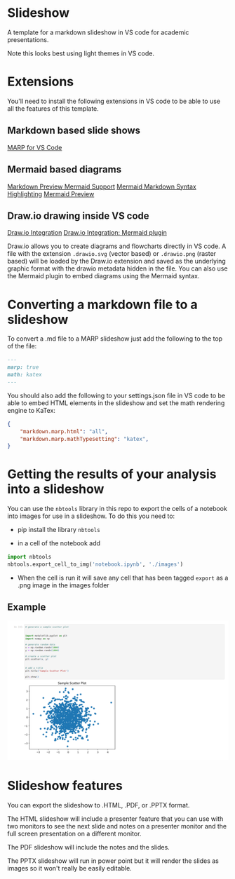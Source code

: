 # Slideshow
A template for a markdown slideshow in VS code for academic presentations.  

Note this looks best using light themes in VS code.  

# Extensions

You'll need to install the following extensions in VS code to be able to use all the features of this template.

## Markdown based slide shows

[MARP for VS Code ](vscode:extension/marp-team.marp-vscode)

## Mermaid based diagrams

[Markdown Preview Mermaid Support](vscode:extension/bierner.markdown-mermaid)
[Mermaid Markdown Syntax Highlighting](vscode:extension/bpruitt-goddard.mermaid-markdown-syntax-highlighting)
[Mermaid Preview](vscode:extension/vstirbu.vscode-mermaid-preview)

## Draw.io drawing inside VS code

[Draw.io Integration](vscode:extension/hediet.vscode-drawio)
[Draw.io Integration: Mermaid plugin](vscode:extension/nopeslide.vscode-drawio-plugin-mermaid)

Draw.io allows you to create diagrams and flowcharts directly in VS code. A file with the extension `.drawio.svg` (vector based) or `.drawio.png` (raster based) will be loaded by the Draw.io extension and saved as the underlying graphic format with the drawio metadata hidden in the file.  You can also use the Mermaid plugin to embed diagrams using the Mermaid syntax.

# Converting a markdown file to a slideshow

To convert a .md file to a MARP slideshow just add the following to the top of the file:

```markdown
---
marp: true
math: katex
---
```
You should also add the following to your settings.json file in VS code to be able to embed HTML elements in the slideshow and set the math rendering engine to KaTex:

```json
{
    "markdown.marp.html": "all",
    "markdown.marp.mathTypesetting": "katex",
}
```

# Getting the results of your analysis into a slideshow

You can use the `nbtools` library in this repo to export the cells of a notebook into images for use in a slideshow.  To do this you need to:

- pip install the library `nbtools`

- in a cell of the notebook add
```python
import nbtools
nbtools.export_cell_to_img('notebook.ipynb', './images')
```
- When the cell is run it will save any cell that has been tagged `export` as a .png image in the images folder

## Example
![](./slideshows/images/construct_chart_Cell3.png)

# Slideshow features

You can export the slideshow to .HTML, .PDF, or .PPTX format.  

The HTML slideshow will include a presenter feature that you can use with two monitors to see the next slide and notes on a presenter monitor and the full screen presentation on a different monitor.

The PDF slideshow will include the notes and the slides.

The PPTX slideshow will run in power point but it will render the slides as images so it won't really be easily editable. 